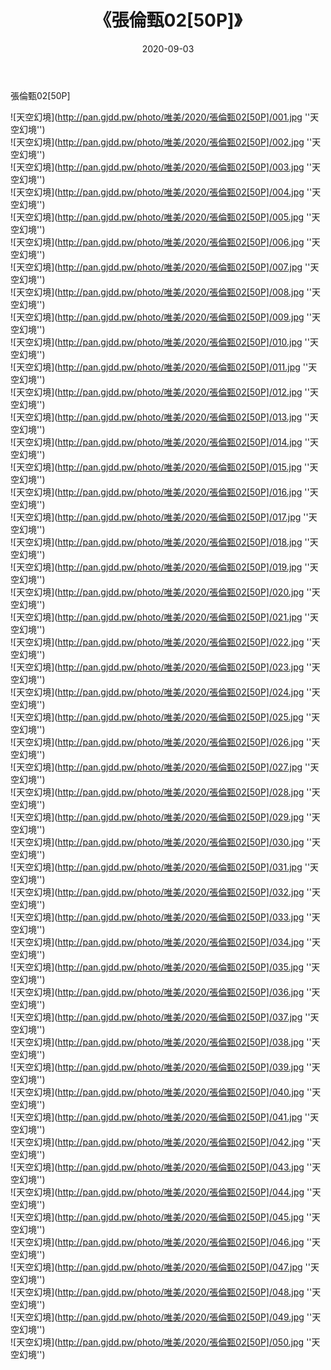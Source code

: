 ﻿---
layout: post
title:  《張倫甄02[50P]》
date:   2020-09-03
img: http://pan.gjdd.pw/photo/唯美/2020/張倫甄02[50P]/000.jpg
categories: [美女, 清纯, 唯美]
---

張倫甄02[50P]



![天空幻境](http://pan.gjdd.pw/photo/唯美/2020/張倫甄02[50P]/001.jpg ''天空幻境'') <br>
![天空幻境](http://pan.gjdd.pw/photo/唯美/2020/張倫甄02[50P]/002.jpg ''天空幻境'') <br>
![天空幻境](http://pan.gjdd.pw/photo/唯美/2020/張倫甄02[50P]/003.jpg ''天空幻境'') <br>
![天空幻境](http://pan.gjdd.pw/photo/唯美/2020/張倫甄02[50P]/004.jpg ''天空幻境'') <br>
![天空幻境](http://pan.gjdd.pw/photo/唯美/2020/張倫甄02[50P]/005.jpg ''天空幻境'') <br>
![天空幻境](http://pan.gjdd.pw/photo/唯美/2020/張倫甄02[50P]/006.jpg ''天空幻境'') <br>
![天空幻境](http://pan.gjdd.pw/photo/唯美/2020/張倫甄02[50P]/007.jpg ''天空幻境'') <br>
![天空幻境](http://pan.gjdd.pw/photo/唯美/2020/張倫甄02[50P]/008.jpg ''天空幻境'') <br>
![天空幻境](http://pan.gjdd.pw/photo/唯美/2020/張倫甄02[50P]/009.jpg ''天空幻境'') <br>
![天空幻境](http://pan.gjdd.pw/photo/唯美/2020/張倫甄02[50P]/010.jpg ''天空幻境'') <br>
![天空幻境](http://pan.gjdd.pw/photo/唯美/2020/張倫甄02[50P]/011.jpg ''天空幻境'') <br>
![天空幻境](http://pan.gjdd.pw/photo/唯美/2020/張倫甄02[50P]/012.jpg ''天空幻境'') <br>
![天空幻境](http://pan.gjdd.pw/photo/唯美/2020/張倫甄02[50P]/013.jpg ''天空幻境'') <br>
![天空幻境](http://pan.gjdd.pw/photo/唯美/2020/張倫甄02[50P]/014.jpg ''天空幻境'') <br>
![天空幻境](http://pan.gjdd.pw/photo/唯美/2020/張倫甄02[50P]/015.jpg ''天空幻境'') <br>
![天空幻境](http://pan.gjdd.pw/photo/唯美/2020/張倫甄02[50P]/016.jpg ''天空幻境'') <br>
![天空幻境](http://pan.gjdd.pw/photo/唯美/2020/張倫甄02[50P]/017.jpg ''天空幻境'') <br>
![天空幻境](http://pan.gjdd.pw/photo/唯美/2020/張倫甄02[50P]/018.jpg ''天空幻境'') <br>
![天空幻境](http://pan.gjdd.pw/photo/唯美/2020/張倫甄02[50P]/019.jpg ''天空幻境'') <br>
![天空幻境](http://pan.gjdd.pw/photo/唯美/2020/張倫甄02[50P]/020.jpg ''天空幻境'') <br>
![天空幻境](http://pan.gjdd.pw/photo/唯美/2020/張倫甄02[50P]/021.jpg ''天空幻境'') <br>
![天空幻境](http://pan.gjdd.pw/photo/唯美/2020/張倫甄02[50P]/022.jpg ''天空幻境'') <br>
![天空幻境](http://pan.gjdd.pw/photo/唯美/2020/張倫甄02[50P]/023.jpg ''天空幻境'') <br>
![天空幻境](http://pan.gjdd.pw/photo/唯美/2020/張倫甄02[50P]/024.jpg ''天空幻境'') <br>
![天空幻境](http://pan.gjdd.pw/photo/唯美/2020/張倫甄02[50P]/025.jpg ''天空幻境'') <br>
![天空幻境](http://pan.gjdd.pw/photo/唯美/2020/張倫甄02[50P]/026.jpg ''天空幻境'') <br>
![天空幻境](http://pan.gjdd.pw/photo/唯美/2020/張倫甄02[50P]/027.jpg ''天空幻境'') <br>
![天空幻境](http://pan.gjdd.pw/photo/唯美/2020/張倫甄02[50P]/028.jpg ''天空幻境'') <br>
![天空幻境](http://pan.gjdd.pw/photo/唯美/2020/張倫甄02[50P]/029.jpg ''天空幻境'') <br>
![天空幻境](http://pan.gjdd.pw/photo/唯美/2020/張倫甄02[50P]/030.jpg ''天空幻境'') <br>
![天空幻境](http://pan.gjdd.pw/photo/唯美/2020/張倫甄02[50P]/031.jpg ''天空幻境'') <br>
![天空幻境](http://pan.gjdd.pw/photo/唯美/2020/張倫甄02[50P]/032.jpg ''天空幻境'') <br>
![天空幻境](http://pan.gjdd.pw/photo/唯美/2020/張倫甄02[50P]/033.jpg ''天空幻境'') <br>
![天空幻境](http://pan.gjdd.pw/photo/唯美/2020/張倫甄02[50P]/034.jpg ''天空幻境'') <br>
![天空幻境](http://pan.gjdd.pw/photo/唯美/2020/張倫甄02[50P]/035.jpg ''天空幻境'') <br>
![天空幻境](http://pan.gjdd.pw/photo/唯美/2020/張倫甄02[50P]/036.jpg ''天空幻境'') <br>
![天空幻境](http://pan.gjdd.pw/photo/唯美/2020/張倫甄02[50P]/037.jpg ''天空幻境'') <br>
![天空幻境](http://pan.gjdd.pw/photo/唯美/2020/張倫甄02[50P]/038.jpg ''天空幻境'') <br>
![天空幻境](http://pan.gjdd.pw/photo/唯美/2020/張倫甄02[50P]/039.jpg ''天空幻境'') <br>
![天空幻境](http://pan.gjdd.pw/photo/唯美/2020/張倫甄02[50P]/040.jpg ''天空幻境'') <br>
![天空幻境](http://pan.gjdd.pw/photo/唯美/2020/張倫甄02[50P]/041.jpg ''天空幻境'') <br>
![天空幻境](http://pan.gjdd.pw/photo/唯美/2020/張倫甄02[50P]/042.jpg ''天空幻境'') <br>
![天空幻境](http://pan.gjdd.pw/photo/唯美/2020/張倫甄02[50P]/043.jpg ''天空幻境'') <br>
![天空幻境](http://pan.gjdd.pw/photo/唯美/2020/張倫甄02[50P]/044.jpg ''天空幻境'') <br>
![天空幻境](http://pan.gjdd.pw/photo/唯美/2020/張倫甄02[50P]/045.jpg ''天空幻境'') <br>
![天空幻境](http://pan.gjdd.pw/photo/唯美/2020/張倫甄02[50P]/046.jpg ''天空幻境'') <br>
![天空幻境](http://pan.gjdd.pw/photo/唯美/2020/張倫甄02[50P]/047.jpg ''天空幻境'') <br>
![天空幻境](http://pan.gjdd.pw/photo/唯美/2020/張倫甄02[50P]/048.jpg ''天空幻境'') <br>
![天空幻境](http://pan.gjdd.pw/photo/唯美/2020/張倫甄02[50P]/049.jpg ''天空幻境'') <br>
![天空幻境](http://pan.gjdd.pw/photo/唯美/2020/張倫甄02[50P]/050.jpg ''天空幻境'') <br>
